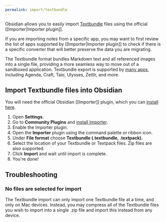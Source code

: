 ```yaml
---
permalink: import/textbundle
---
```

Obsidian allows you to easily import [Textbundle](https://textbundle.org/) files using the official [[Importer|Importer plugin]].

If you are importing notes from a specific app, you may want to first review the list of apps supported by [[Importer|Importer plugin]] to check if there is a specific converter that will better preserve the data you are migrating.

The Textbundle format bundles Markdown text and all referenced images into a single file, providing a more seamless way to move out of a sandboxed application. Textbundle export is supported by [many apps](https://textbundle.org/), including Agenda, Craft, Taio, Ulysses, Zettlr, and more.

## Import Textbundle files into Obsidian

You will need the official Obsidian [[Importer]] plugin, which you can [install here](obsidian://show-plugin?id=obsidian-importer).

1. Open **Settings**.
2. Go to **Community Plugins** and [install Importer](obsidian://show-plugin?id=obsidian-importer).
3. Enable the Importer plugin.
4. Open the **Importer** plugin using the command palette or ribbon icon.
5. Under **File format** choose **Textbundle (.textbundle, .textpack).**
6. Select the location of your Textbundle or Textpack files. Zip files are also supported.
7. Click **Import** and wait until import is complete.
8. You're done!

## Troubleshooting

### No files are selected for import

The Textbundle import can only import one Textbundle file at a time, and only on Mac devices. Instead, you may compress all of the Textbundle files you wish to import into a single .zip file and import this instead from any device.
